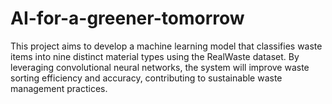 # AI-for-a-greener-tomorrow
This project aims to develop a machine learning model that classifies waste items into nine distinct material types using the RealWaste dataset. By leveraging convolutional neural networks, the system will improve waste sorting efficiency and accuracy, contributing to sustainable waste management practices.
